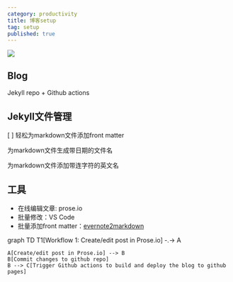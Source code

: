 ```yaml
---
category: productivity
title: 博客setup
tag: setup
published: true
---
```


![](https://mermaid.ink/svg/eyJjb2RlIjoiZ3JhcGggVERcbiAgICBUMVtXb3JrZmxvdyAxOiBDcmVhdGUvZWRpdCBwb3N0IGluIFByb3NlLmlvXSAtLi0-IEFcblxuICAgIEFbQ3JlYXRlL2VkaXQgcG9zdCBpbiBQcm9zZS5pb10gLS0-IEJcbiAgICBCW0NvbW1pdCBjaGFuZ2VzIHRvIGdpdGh1YiByZXBvXVxuICAgIEIgLS0-IENbVHJpZ2dlciBHaXRodWIgYWN0aW9ucyB0byBidWlsZCBhbmQgZGVwbG95IHRoZSBibG9nIHRvIGdpdGh1YiBwYWdlc10iLCJtZXJtYWlkIjp7InRoZW1lIjoiZGVmYXVsdCJ9LCJ1cGRhdGVFZGl0b3IiOmZhbHNlfQ)

## Blog

Jekyll repo + Github actions

## Jekyll文件管理

[ ] 轻松为markdown文件添加front matter

为markdown文件生成带日期的文件名

为markdown文件添加带连字符的英文名

## 工具

- 在线编辑文章: prose.io
- 批量修改：VS Code
- 批量添加front matter：[evernote2markdown](https://github.com/goooooouwa/evernote2markdown)


<div class="mermaid">
    graph TD
    T1[Workflow 1: Create/edit post in Prose.io] -.-> A

    A[Create/edit post in Prose.io] --> B
    B[Commit changes to github repo]
    B --> C[Trigger Github actions to build and deploy the blog to github pages]
</div>
